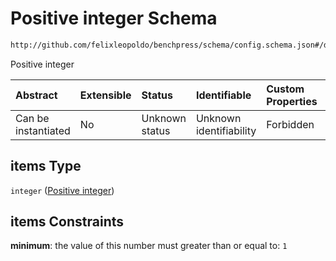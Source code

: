 # Positive integer Schema

```txt
http://github.com/felixleopoldo/benchpress/schema/config.schema.json#/definitions/flexnatnum/anyOf/1/items
```

Positive integer

| Abstract            | Extensible | Status         | Identifiable            | Custom Properties | Additional Properties | Access Restrictions | Defined In                                                                    |
| :------------------ | :--------- | :------------- | :---------------------- | :---------------- | :-------------------- | :------------------ | :---------------------------------------------------------------------------- |
| Can be instantiated | No         | Unknown status | Unknown identifiability | Forbidden         | Allowed               | none                | [config.schema.json*](../../../out/config.schema.json "open original schema") |

## items Type

`integer` ([Positive integer](config-definitions-non-negative-integers-1-anyof-positive-integer-list-positive-integer.md))

## items Constraints

**minimum**: the value of this number must greater than or equal to: `1`
